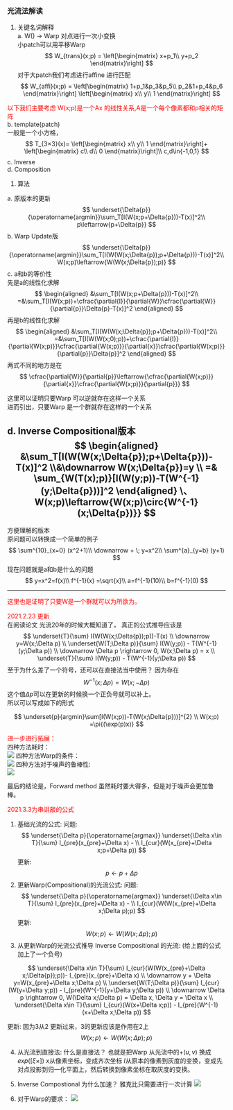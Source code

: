 <!--
 * @Author: Liu Weilong
 * @Date: 2021-02-02 15:44:46
 * @LastEditors: Liu Weilong 
 * @LastEditTime: 2021-03-03 11:11:55
 * @FilePath: /3rd-test-learning/30. supplement_material/optical_flow/theory.md
 * @Description: 
-->
### 光流法解读
1. 关键名词解释<br>
a. W() -> Warp 对点进行一次小变换<br>
   小patch可以用平移Warp
   $$
   W_{trans}(x;p) = \left[\begin{matrix}
   x+p_1\\
   y+p_2
   \end{matrix}\right]
   $$
   对于大patch我们考虑进行affine 进行匹配
   $$
   W_{affi}(x;p) = \left[\begin{matrix}
   1+p_1&p_3&p_5\\
   p_2&1+p_4&p_6
   \end{matrix}\right]
   \left[\begin{matrix}
   x\\
   y\\
   1
   \end{matrix}\right]
   $$

<font color="Red">以下我们主要考虑 W(x;p)是一个Ax 的线性关系,A是一个每个像素都和p相关的矩阵</font><br>
b. template(patch)<br>
   一般是一个小方格，
   $$
   T_{3×3}(x)=
   \left[\begin{matrix}
   x\\
   y\\
   1
   \end{matrix}\right]+
   \left[\begin{matrix}
   c\\
   d\\
   0
   \end{matrix}\right]\\
   c,d\in{-1,0,1}
   $$
c. Inverse <br>
d. Composition<br>

1. 算法<br>

a. 原版本的更新<br>
$$
    \underset{\Delta{p}}{\operatorname{argmin}}\sum_T[I(W(x;p+\Delta{p}))-T(x)]^2\\
    p\leftarrow{p+\Delta{p}}
$$
b. Warp Update版<br>
$$
    \underset{\Delta{p}}{\operatorname{argmin}}\sum_T[I(W(W(x;\Delta{p});p+\Delta{p}))-T(x)]^2\\
    W(x;p)\leftarrow{W(W(x;\Delta{p});p)}
$$
c. a和b的等价性<br>
先是a的线性化求解
$$
\begin{aligned}
    &\sum_T[I(W(x;p+\Delta{p}))-T(x)]^2\\
    =&\sum_T[I(W(x;p))+\cfrac{\partial{I}}{\partial{W}}\cfrac{\partial{W}}{\partial{p}}\Delta{p}-T(x)]^2
\end{aligned}
$$
再是b的线性化求解
$$
\begin{aligned}
&\sum_T[I(W(W(x;\Delta{p});p+\Delta{p}))-T(x)]^2\\
=&\sum_T[I(W(W(x;0);p))+\cfrac{\partial{I}}{\partial{W(x;p)}}\cfrac{\partial{W(x;p)}}{\partial{x}}\cfrac{\partial{W(x;p)}}{\partial{p}}\Delta{p}]^2
\end{aligned}
$$
两式不同的地方是在
$$
    \cfrac{\partial{W}}{\partial{p}}\leftarrow{\cfrac{\partial{W(x;p)}}{\partial{x}}\cfrac{\partial{W(x;p)}}{\partial{p}}}
$$

这里可以证明只要Warp 可以逆就存在这样一个关系<br>
进而引出，只要Warp 是一个群就存在这样的一个关系<br>


d. Inverse Compositional版本
$$
\begin{aligned}
    &\sum_T[I(W(W(x;\Delta{p});p+\Delta{p}))-T(x)]^2
    \\&\downarrow W(x;\Delta{p})=y
\\ =& \sum_{W(T(x);p)}[I(W(y;p))-T(W^{-1}(y;\Delta{p}))]^2
\end{aligned}
\、
W(x;p)\leftarrow{W(x;p)\circ{W^{-1}(x;\Delta{p})}}
$$
------
方便理解的版本<br>
原问题可以转换成一个简单的例子<br>
$$
    \sum^{10}_{x=0} (x^2+1)\\
    \downarrow + \; y=x^2\\
    \sum^{a}_{y=b} (y+1)
$$
现在问题就是a和b是什么的问题<br>
$$
    y=x^2=f(x)\\
    f^{-1}(x) =\sqrt{x}\\
    a=f^{-1}(10)\\
    b=f^{-1}(0)
$$

---------

<font color="Red">这里也是证明了只要W是一个群就可以为所欲为。</font>


<font color = "Red">2021.2.23 更新</font><br>
在阅读论文 光流20年的时候大概知道了，
真正的公式推导应该是
$$
    \underset{T}{\sum} I(W(W(x;\Delta{p});p))-T(x)
\\
\downarrow y=W(x;\Delta p)
\\
\underset{W(T;\Delta p)}{\sum} I(W(y;p)) - T(W^{-1}(y;\Delta p))
\\
\downarrow \Delta p \rightarrow 0, W(x;\Delta p) = x
\\
\underset{T}{\sum} I(W(y;p)) - T(W^{-1}(y;\Delta p)) 
$$
至于为什么差了一个符号，还可以在直接法当中使用？
因为存在
$$
    W^{-1}(x;\Delta p) = W(x;-\Delta p)
$$
这个值$\Delta p$可以在更新的时候换一个正负号就可以补上。<br>
所以可以写成如下的形式

$$
    \underset{p}{argmin}\sum[I(W(x;p))-T(W(x;\Delta{p}))]^{2}
    \\
    W(x;p) =\pi{(\exp(p)x)}
$$

<font color = "Red">进一步进行拓展：</font><br>
四种方法耗时：<br>
![](./picture/4.png)
四种方法Warp的条件：<br>
![](./picture/5.png)
四种方法对于噪声的鲁棒性:<br>
![](./picture/6.png)

最后的结论是，Forward method 虽然耗时要大得多，但是对于噪声会更加鲁棒。


<font color="Red">2021.3.3为串讲敲的公式</font>
1. 基础光流的公式:
   问题:
   $$
    \underset{\Delta p}{\operatorname{argmax}}
    \underset{\Delta x\in T}{\sum} I_{pre}(x_{pre}+\Delta x) - 
    \\
    I_{cur}(W(x_{pre}+\Delta x;p+\Delta p))
   $$
   更新:
   $$
    p\leftarrow p+\Delta p
   $$
2. 更新Warp(Compositional)的光流公式:
   问题:
   $$
    \underset{\Delta p}{\operatorname{argmax}}
    \underset{\Delta x\in T}{\sum} I_{pre}(x_{pre}+\Delta x) - 
    \\
    I_{cur}(W(W(x_{pre}+\Delta x;\Delta p);p) 
   $$
   更新:
   $$
    W(x;p)\leftarrow W(W(x;\Delta p);p)
   $$
3. 从更新Warp的光流公式推导 Inverse Compositional 的光流:
   (给上面的公式加上了一个负号)

$$
\underset{\Delta x\in T}{\sum} I_{cur}(W(W(x_{pre}+\Delta x;\Delta{p});p))- I_{pre}(x_{pre}+\Delta x) 
\\
\downarrow y + \Delta y=W(x_{pre}+\Delta x;\Delta p)
\\
\underset{W(T;\Delta p)}{\sum} I_{cur}(W(y+\Delta y;p)) - I_{pre}(W^{-1}(y+\Delta y;\Delta p))
\\
\downarrow \Delta p \rightarrow 0, W(\Delta x;\Delta p) = \Delta x, \Delta y = \Delta x
\\
\underset{\Delta x\in T}{\sum} I_{cur}(W(x+\Delta x;p)) - I_{pre}(W^{-1}(x+\Delta x;\Delta p))
$$

更新:
因为3从2 更新过来，3的更新应该是作用在2上
$$
    W(x;p)\leftarrow W(W(x;\Delta p);p)
$$

4. 从光流到直接法:
   什么是直接法？
   也就是把Warp 从光流中的$+(u,v)$ 换成$exp([\xi×])$
   $x$从像素坐标，变成齐次坐标
   $I$从原本的像素到灰度的变换，变成先对点投影到归一化平面上，然后转换到像素坐标在取灰度的变换。

5. Inverse Compostional 为什么加速？
   雅克比只需要进行一次计算
   ![](./picture/4.png)

6. 对于Warp的要求：
   ![](./picture/5.png)